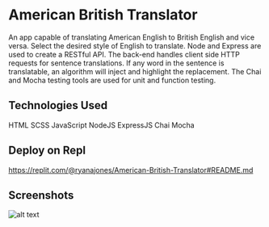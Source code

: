 # American British Translator

An app capable of translating American English to British English and vice versa. Select the desired style of English to translate. Node and Express are used to create a RESTful API. The back-end handles client side HTTP requests for sentence translations. If any word in the sentence is translatable, an algorithm will inject and highlight the replacement. The Chai and Mocha testing tools are used for unit and function testing.

## Technologies Used

HTML SCSS JavaScript NodeJS ExpressJS Chai Mocha

## Deploy on Repl

https://replit.com/@ryanajones/American-British-Translator#README.md

## Screenshots

![alt text](https://i.imgur.com/B9zy0mu.png)